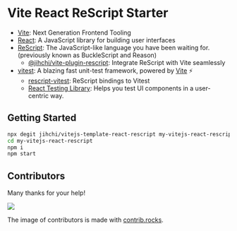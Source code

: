 # Vite React ReScript Starter

- [Vite](https://vitejs.dev): Next Generation Frontend Tooling
- [React](https://reactjs.org): A JavaScript library for building user interfaces
- [ReScript](https://rescript-lang.org): The JavaScript-like language you have been waiting for. (previously known as BuckleScript and Reason)
    - [@jihchi/vite-plugin-rescript](https://github.com/jihchi/vite-plugin-rescript): Integrate ReScript with Vite seamlessly
- [vitest](https://vitest.dev/): A blazing fast unit-test framework, powered by [Vite](https://vitejs.dev) ⚡️
    - [rescript-vitest](https://github.com/cometkim/rescript-vitest): ReScript bindings to Vitest
    - [React Testing Library](https://testing-library.com/docs/react-testing-library/intro/): Helps you test UI components in a user-centric way.

## Getting Started

```sh
npx degit jihchi/vitejs-template-react-rescript my-vitejs-react-rescript
cd my-vitejs-react-rescript
npm i
npm start
```

## Contributors

Many thanks for your help!

<a href="https://github.com/jihchi/vitejs-template-react-rescript/graphs/contributors">
  <img src="https://contrib.rocks/image?repo=jihchi/vitejs-template-react-rescript" />
</a>

The image of contributors is made with [contrib.rocks](https://contrib.rocks).
